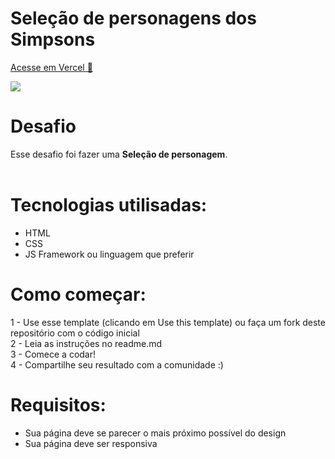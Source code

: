 # Seleção de personagens dos Simpsons



<a href="">Acesse em Vercel 🔗</a>
 
   <img src="gif-simpsons.gif">


# Desafio
Esse desafio foi fazer uma
 <strong>Seleção de personagem</strong>. <br><br>

# Tecnologias utilisadas: 
- HTML
- CSS
- JS
Framework ou linguagem que preferir

# Como começar:
1 - Use esse template (clicando em Use this template) ou faça um fork deste repositório com o código inicial<br>
2 - Leia as instruções no readme.md<br>
3 - Comece a codar!<br>
4 - Compartilhe seu resultado com a comunidade :)<br>

# Requisitos:
- Sua página deve se parecer o mais próximo possível do design<br>
- Sua página deve ser responsiva<br>








